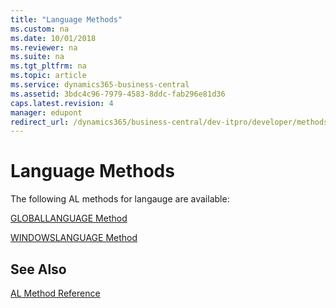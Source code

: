 ```yaml
---
title: "Language Methods"
ms.custom: na
ms.date: 10/01/2018
ms.reviewer: na
ms.suite: na
ms.tgt_pltfrm: na
ms.topic: article
ms.service: dynamics365-business-central
ms.assetid: 3bdc4c96-7979-4583-8ddc-fab296e81d36
caps.latest.revision: 4
manager: edupont
redirect_url: /dynamics365/business-central/dev-itpro/developer/methods-auto/library
---
```


 

# Language Methods
The following AL methods for langauge are available:  
  
[GLOBALLANGUAGE Method](devenv-GLOBALLANGUAGE-Method.md)  
  
[WINDOWSLANGUAGE Method](devenv-WINDOWSLANGUAGE-Method.md)

## See Also
[AL Method Reference](devenv-al-method-reference.md)  